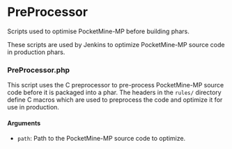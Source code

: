 # PreProcessor
Scripts used to optimise PocketMine-MP before building phars.

These scripts are used by Jenkins to optimize PocketMine-MP source code in production phars.

### PreProcessor.php
This script uses the C preprocessor to pre-process PocketMine-MP source code before it is packaged into a phar. The headers in the `rules/` directory define C macros which are used to preprocess the code and optimize it for use in production.

#### Arguments
- `path`: Path to the PocketMine-MP source code to optimize.